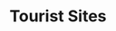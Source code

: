 ---
layout: post 
title: Tourist Sites
description: Popular Destinations for Poway/SD Travel
permalink: /event/
menu: nav/home.html
hide: true
---    